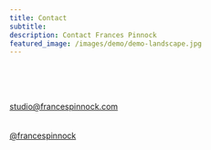 ```yaml
---
title: Contact
subtitle: 
description: Contact Frances Pinnock
featured_image: /images/demo/demo-landscape.jpg
---
```

<br />
<br />
<br />
 
 

studio@francespinnock.com  
<br />  
[@francespinnock](https://www.instagram.com/francespinnock/) 




























 







